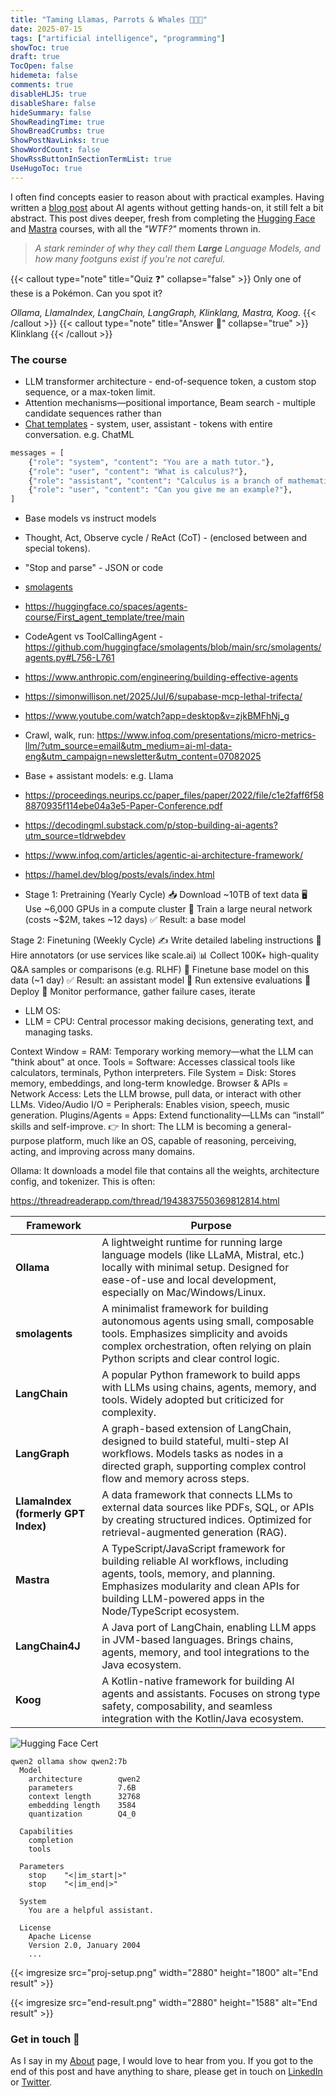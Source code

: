 ```yaml
---
title: "Taming Llamas, Parrots & Whales 🦙🦜🐳"
date: 2025-07-15
tags: ["artificial intelligence", "programming"]
showToc: true
draft: true
TocOpen: false
hidemeta: false
comments: true
disableHLJS: true
disableShare: false
hideSummary: false
ShowReadingTime: true
ShowBreadCrumbs: true
ShowPostNavLinks: true
ShowWordCount: false
ShowRssButtonInSectionTermList: true
UseHugoToc: true
---
```


I often find concepts easier to reason about with practical examples. Having written a [blog post](https://chrisdavies.dev/posts/call-my-agent/) about AI agents without getting hands-on, it still felt a bit abstract. This post dives deeper, fresh from completing the [Hugging Face](https://huggingface.co/learn/agents-course/unit0/introduction) and [Mastra](https://mastra.ai/course) courses, with all the _"WTF?"_ moments thrown in.  

> _A stark reminder of why they call them **Large** Language Models, and how many footguns exist if you're not careful._

{{< callout type="note" title="Quiz ❓" collapse="false" >}}
Only one of these is a Pokémon. Can you spot it?

_Ollama, LlamaIndex, LangChain, LangGraph, Klinklang, Mastra, Koog_.
{{< /callout >}}
{{< callout type="note" title="Answer 👀" collapse="true" >}}
Klinklang
{{< /callout >}}

### The course
- LLM transformer architecture - end-of-sequence token, a custom stop sequence, or a max-token limit.
- Attention mechanisms—positional importance, Beam search - multiple candidate sequences rather than
- [Chat templates](https://huggingface.co/docs/transformers/main/en/chat_templating) - system, user, assistant - tokens with entire conversation. e.g. ChatML
```python
messages = [
    {"role": "system", "content": "You are a math tutor."},
    {"role": "user", "content": "What is calculus?"},
    {"role": "assistant", "content": "Calculus is a branch of mathematics..."},
    {"role": "user", "content": "Can you give me an example?"},
]
```
- Base models vs instruct models
- Thought, Act, Observe cycle / ReAct (CoT) - (enclosed between <think> and </think> special tokens). 
- "Stop and parse" - JSON or code
- [smolagents](https://huggingface.co/blog/smolagents)
- https://huggingface.co/spaces/agents-course/First_agent_template/tree/main
- CodeAgent vs ToolCallingAgent - https://github.com/huggingface/smolagents/blob/main/src/smolagents/agents.py#L756-L761
- https://www.anthropic.com/engineering/building-effective-agents
- https://simonwillison.net/2025/Jul/6/supabase-mcp-lethal-trifecta/
- https://www.youtube.com/watch?app=desktop&v=zjkBMFhNj_g 
- Crawl, walk, run: https://www.infoq.com/presentations/micro-metrics-llm/?utm_source=email&utm_medium=ai-ml-data-eng&utm_campaign=newsletter&utm_content=07082025
- Base + assistant models: e.g. Llama
- https://proceedings.neurips.cc/paper_files/paper/2022/file/c1e2faff6f588870935f114ebe04a3e5-Paper-Conference.pdf
- https://decodingml.substack.com/p/stop-building-ai-agents?utm_source=tldrwebdev
- https://www.infoq.com/articles/agentic-ai-architecture-framework/
- https://hamel.dev/blog/posts/evals/index.html

- Stage 1: Pretraining (Yearly Cycle)
📥 Download ~10TB of text data
🖥️ Use ~6,000 GPUs in a compute cluster
🧠 Train a large neural network (costs ~$2M, takes ~12 days)
✅ Result: a base model

Stage 2: Finetuning (Weekly Cycle)
✍️ Write detailed labeling instructions
👥 Hire annotators (or use services like scale.ai)
📊 Collect 100K+ high-quality Q&A samples or comparisons (e.g. RLHF)
🔁 Finetune base model on this data (~1 day)
✅ Result: an assistant model
🧪 Run extensive evaluations
🚀 Deploy
🔎 Monitor performance, gather failure cases, iterate

- LLM OS: 
- LLM = CPU: Central processor making decisions, generating text, and managing tasks.

Context Window = RAM: Temporary working memory—what the LLM can "think about" at once.
Tools = Software: Accesses classical tools like calculators, terminals, Python interpreters.
File System = Disk: Stores memory, embeddings, and long-term knowledge.
Browser & APIs = Network Access: Lets the LLM browse, pull data, or interact with other LLMs.
Video/Audio I/O = Peripherals: Enables vision, speech, music generation.
Plugins/Agents = Apps: Extend functionality—LLMs can “install” skills and self-improve.
👉 In short: The LLM is becoming a general-purpose platform, much like an OS, capable of reasoning, perceiving, acting, and improving across many domains.

Ollama: It downloads a model file that contains all the weights, architecture config, and tokenizer. This is often:

https://threadreaderapp.com/thread/1943837550369812814.html

| Framework                           | Purpose                                                                                                                                                                                                                   |
|-------------------------------------|---------------------------------------------------------------------------------------------------------------------------------------------------------------------------------------------------------------------------|
| **Ollama**                          | A lightweight runtime for running large language models (like LLaMA, Mistral, etc.) locally with minimal setup. Designed for ease-of-use and local development, especially on Mac/Windows/Linux.                          |
| **smolagents**                      | A minimalist framework for building autonomous agents using small, composable tools. Emphasizes simplicity and avoids complex orchestration, often relying on plain Python scripts and clear control logic.               |
| **LangChain**                       | A popular Python framework to build apps with LLMs using chains, agents, memory, and tools. Widely adopted but criticized for complexity.                                                                                 |
| **LangGraph**                       | A graph-based extension of LangChain, designed to build stateful, multi-step AI workflows. Models tasks as nodes in a directed graph, supporting complex control flow and memory across steps.                            |
| **LlamaIndex (formerly GPT Index)** | A data framework that connects LLMs to external data sources like PDFs, SQL, or APIs by creating structured indices. Optimized for retrieval-augmented generation (RAG).                             |
| **Mastra**                          | A TypeScript/JavaScript framework for building reliable AI workflows, including agents, tools, memory, and planning. Emphasizes modularity and clean APIs for building LLM-powered apps in the Node/TypeScript ecosystem. |
| **LangChain4J**                     | A Java port of LangChain, enabling LLM apps in JVM-based languages. Brings chains, agents, memory, and tool integrations to the Java ecosystem.                                                                           |
| **Koog**                            | A Kotlin-native framework for building AI agents and assistants. Focuses on strong type safety, composability, and seamless integration with the Kotlin/Java ecosystem.                                                   |

<img src="https://cdn-uploads.huggingface.co/production/uploads/noauth/23sIUZINj5eBos3HZyQ54.webp"  alt="Hugging Face Cert"/>

```shell
qwen2 ollama show qwen2:7b
  Model
    architecture        qwen2
    parameters          7.6B
    context length      32768
    embedding length    3584
    quantization        Q4_0

  Capabilities
    completion
    tools

  Parameters
    stop    "<|im_start|>"
    stop    "<|im_end|>"

  System
    You are a helpful assistant.

  License
    Apache License
    Version 2.0, January 2004
    ...
```

{{< imgresize src="proj-setup.png" width="2880" height="1800" alt="End result" >}}

{{< imgresize src="end-result.png" width="2880" height="1588" alt="End result" >}}

### Get in touch 📧
As I say in my [About](../../about/) page, I would love to hear from you. If you got to the end of this post and have anything to share, please get in touch on [LinkedIn](https://www.linkedin.com/in/c-j-davies/) or [Twitter](https://x.com/c_davies21).
